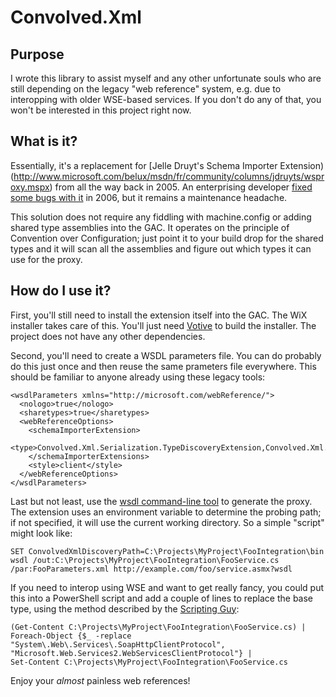 Convolved.Xml
=============

Purpose
-------
I wrote this library to assist myself and any other unfortunate souls who are still depending on the legacy "web reference" system, e.g. due to interopping with older WSE-based services. If you don't do any of that, you won't be interested in this project right now.

What is it?
-----------
Essentially, it's a replacement for [Jelle Druyt's Schema Importer Extension)(http://www.microsoft.com/belux/msdn/fr/community/columns/jdruyts/wsproxy.mspx) from all the way back in 2005. An enterprising developer [fixed some bugs with it](http://www.alexthissen.nl/blogs/main/archive/2006/07/24/fixing-the-shared-type-schema-importer-extension-for-nullable-value-types.aspx) in 2006, but it remains a maintenance headache.

This solution does not require any fiddling with machine.config or adding shared type assemblies into the GAC. It operates on the principle of Convention over Configuration; just point it to your build drop for the shared types and it will scan all the assemblies and figure out which types it can use for the proxy.

How do I use it?
----------------
First, you'll still need to install the extension itself into the GAC. The WiX installer takes care of this. You'll just need [Votive](http://wix.sourceforge.net/votive.html) to build the installer. The project does not have any other dependencies.

Second, you'll need to create a WSDL parameters file. You can do probably do this just once and then reuse the same prameters file everywhere. This should be familiar to anyone already using these legacy tools:

    <wsdlParameters xmlns="http://microsoft.com/webReference/">
      <nologo>true</nologo>
      <sharetypes>true</sharetypes>
      <webReferenceOptions>
        <schemaImporterExtension>
          <type>Convolved.Xml.Serialization.TypeDiscoveryExtension,Convolved.Xml.Serialization</type>
        </schemaImporterExtensions>
        <style>client</style>
      </webReferenceOptions>
    </wsdlParameters>
	
Last but not least, use the [wsdl command-line tool](http://msdn.microsoft.com/en-us/library/7h3ystb6.aspx) to generate the proxy. The extension uses an environment variable to determine the probing path; if not specified, it will use the current working directory. So a simple "script" might look like:

    SET ConvolvedXmlDiscoveryPath=C:\Projects\MyProject\FooIntegration\bin
	wsdl /out:C:\Projects\MyProject\FooIntegration\FooService.cs /par:FooParameters.xml http://example.com/foo/service.asmx?wsdl
	
If you need to interop using WSE and want to get really fancy, you could put this into a PowerShell script and add a couple of lines to replace the base type, using the method described by the [Scripting Guy](http://blogs.technet.com/b/heyscriptingguy/archive/2008/01/17/how-can-i-use-windows-powershell-to-replace-characters-in-a-text-file.aspx):

    (Get-Content C:\Projects\MyProject\FooIntegration\FooService.cs) | 
    Foreach-Object {$_ -replace "System\.Web\.Services\.SoapHttpClientProtocol", "Microsoft.Web.Services2.WebServicesClientProtocol"} | 
    Set-Content C:\Projects\MyProject\FooIntegration\FooService.cs
	
Enjoy your *almost* painless web references!